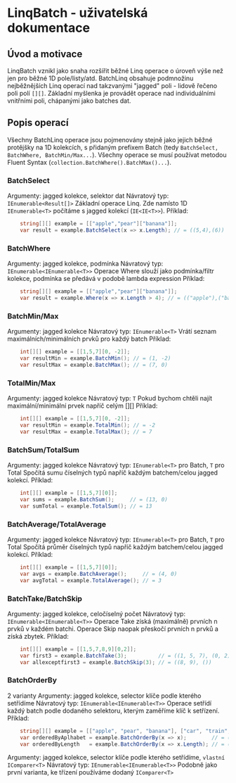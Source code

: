 # LinqBatch - uživatelská dokumentace

## Úvod a motivace
LinqBatch vznikl jako snaha rozšířit běžné Linq operace o úroveň výše než jen
pro běžné 1D pole/listy/atd. BatchLinq obsahuje podmnožinu nejběžnějších Linq operací
nad takzvanými "jagged" poli - lidově řečeno poli polí `[][]`. Základní myšlenka je provádět
operace nad individuálními vnitřními poli, chápanými jako batches dat.

## Popis operací
Všechny BatchLinq operace jsou pojmenovány stejně jako jejich běžné protějšky na 1D kolekcích,
s přidaným prefixem Batch (tedy `BatchSelect, BatchWhere, BatchMin/Max...`).
Všechny operace se musí používat metodou Fluent Syntax (`collection.BatchWhere().BatchMax()...`).

### BatchSelect
Argumenty: jagged kolekce, selektor dat
Návratový typ: `IEnumerable<Result[]>`
Základní operace Linq. Zde namísto 1D `IEnumerable<T>` počítáme s jagged kolekcí (`IE<IE<T>>`).
Příklad:
```cs
    string[][] example = [["apple","pear"]["banana"]];
    var result = example.BatchSelect(x => x.Length); // = ((5,4),(6))
```

### BatchWhere
Argumenty: jagged kolekce, podmínka
Návratový typ: `IEnumerable<IEnumerable<T>>`
Operace Where slouží jako podmínka/filtr kolekce, podmínka se předává v podobě lambda expression
Příklad:
```cs
    string[][] example = [["apple","pear"]["banana"]];
    var result = example.Where(x => x.Length > 4); // = (("apple"),("banana"))
```

### BatchMin/Max
Argumenty: jagged kolekce
Návratový typ: `IEnumerable<T>`
Vrátí seznam maximálních/minimálních prvků pro každý batch
Příklad:
```cs
    int[][] example = [[1,5,7][0, -2]];
    var resultMin = example.BatchMin(); // = (1, -2)
    var resultMax = example.BatchMax(); // = (7, 0)
```

### TotalMin/Max
Argumenty: jagged kolekce
Návratový typ: `T`
Pokud bychom chtěli najít maximální/minimální prvek napříč celým [][]
Příklad:
```cs
    int[][] example = [[1,5,7][0, -2]];
    var resultMin = example.TotalMin(); // = -2
    var resultMax = example.TotalMax(); // = 7
```

### BatchSum/TotalSum
Argumenty: jagged kolekce
Návratový typ: `IEnumerable<T>` pro Batch, `T` pro Total
Spočítá sumu číselných typů napříč každým batchem/celou jagged kolekcí.
Příklad:
```cs
    int[][] example = [[1,5,7][0]];
    var sums = example.BatchSum();     // = (13, 0)
    var sumTotal = example.TotalSum(); // = 13
```

### BatchAverage/TotalAverage
Argumenty: jagged kolekce
Návratový typ: `IEnumerable<T>` pro Batch, `T` pro Total
Spočítá průměr číselných typů napříč každým batchem/celou jagged kolekcí.
Příklad:
```cs
    int[][] example = [[1,5,7][0]];
    var avgs = example.BatchAverage();     // = (4, 0)
    var avgTotal = example.TotalAverage(); // = 3
```

### BatchTake/BatchSkip
Argumenty: jagged kolekce, celočíselný počet
Návratový typ: `IEnumerable<IEnumerable<T>>`
Operace Take získá (maximálně) prvních n prvků v každém batchi.
Operace Skip naopak přeskočí prvních n prvků a získá zbytek.
Příklad:
```cs
    int[][] example = [[1,5,7,8,9][0,2]];
    var first3 = example.BatchTake(3);          // = ((1, 5, 7), (0, 2))
    var allexceptfirst3 = example.BatchSkip(3); // = ((8, 9), ())
```

### BatchOrderBy
2 varianty
Argumenty: jagged kolekce, selector klíče podle kterého setřídíme
Návratový typ: `IEnumerable<IEnumerable<T>>`
Operace setřídí každý batch podle dodaného selektoru, kterým zaměříme klíč k setřízení.
Příklad:
```cs
    string[][] example = [["apple", "pear", "banana"], ["car", "train", "bike"]];
    var orderedByAplhabet = example.BatchOrderBy(x => x);        // = (("apple","banana","pear"),("bike","car","train"))
    var orderedByLength   = example.BatchOrderBy(x => x.Length); // = (("pear","apple","banana"),("car","bike","train"))
```

Argumenty: jagged kolekce, selector klíče podle kterého setřídíme, `vlastní IComparer<T>`
Návratový typ: `IEnumerable<IEnumerable<T>>`
Podobně jako první varianta, ke třízení používáme dodaný `IComparer<T>`
